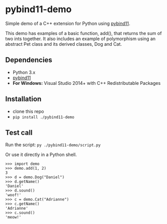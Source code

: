 # pybind11-demo
Simple demo of a C++ extension for Python using [pybind11](https://github.com/pybind/pybind11).

This demo has examples of a basic function, add(), that returns the sum of two ints together. It also includes an example of polymorphism using an abstract Pet class and its derived classes, Dog and Cat.

## Dependencies
- Python 3.x
- [pybind11](https://github.com/pybind/pybind11)
- **For Windows:** Visual Studio 2014+ with C++ Redistributable Packages

## Installation
- clone this repo
- `pip install ./pybind11-demo`

## Test call
Run the script: `py ./pybind11-demo/script.py`

Or use it directly in a Python shell.

```
>>> import demo
>>> demo.add(1, 2)
3
>>> d = demo.Dog("Daniel")
>>> d.getName()
'Daniel'
>>> d.sound()
'woof!'
>>> c = demo.Cat("Adrianne")
>>> c.getName()
'Adrianne'
>>> c.sound()
'meow!'
```
